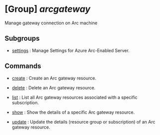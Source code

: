 # [Group] _arcgateway_

Manage gateway connection on Arc machine

## Subgroups

- [settings](/Commands/arcgateway/settings/readme.md)
: Manage Settings for Azure Arc-Enabled Server.

## Commands

- [create](/Commands/arcgateway/_create.md)
: Create an Arc gateway resource.

- [delete](/Commands/arcgateway/_delete.md)
: Delete an Arc gateway resource.

- [list](/Commands/arcgateway/_list.md)
: List all Arc gateway resources associated with a specific subscription.

- [show](/Commands/arcgateway/_show.md)
: Show the details of a specific Arc gateway resource.

- [update](/Commands/arcgateway/_update.md)
: Update the details (resource group or subscription) of an Arc gateway resource.
